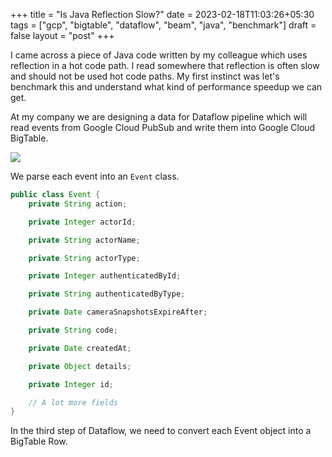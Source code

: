 +++
title = "Is Java Reflection Slow?"
date = 2023-02-18T11:03:26+05:30
tags = ["gcp", "bigtable", "dataflow", "beam", "java", "benchmark"]
draft = false
layout = "post"
+++

I came across a piece of Java code written by my colleague which uses reflection in a hot code path. I read somewhere
that reflection is often slow and should not be used hot code paths. My first instinct was let's benchmark this and understand
what kind of performance speedup we can get.

<!--more-->

At my company we are designing a data for Dataflow pipeline which will read events from Google Cloud PubSub and write them into Google Cloud BigTable.

![](/events-dataflow-pipeline.excalidraw.png)

We parse each event into an `Event` class.


```java
public class Event {
    private String action;

    private Integer actorId;

    private String actorName;

    private String actorType;

    private Integer authenticatedById;

    private String authenticatedByType;

    private Date cameraSnapshotsExpireAfter;

    private String code;

    private Date createdAt;

    private Object details;

    private Integer id;

    // A lot more fields
}
```


In the third step of Dataflow, we need to convert each Event object into a BigTable Row.

